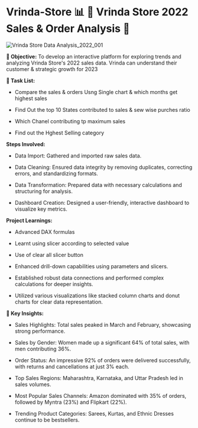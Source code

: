 # Vrinda-Store  📊 🚀 Vrinda Store 2022 Sales & Order Analysis 🚀
![Vrinda Store Data Analysis_2022_001](https://github.com/user-attachments/assets/5edbebf0-0dbd-4996-a7b1-85440c0618e3)

**🎯 Objective:**
To develop an interactive platform for exploring trends and analyzing Vrinda Store's 2022 sales data. Vrinda can understand their customer & strategic growth for 2023

**🎯 Task List:**

* Compare the sales & orders Usng Single chart & which months get highest sales

* Find Out the top 10 States contributed to sales & sew wise purches ratio

* Which Chanel contributing tp maximum sales 

* Find out the Hghest Selling category

**Steps Involved:**

* Data Import: Gathered and imported raw sales data.

* Data Cleaning: Ensured data integrity by removing duplicates, correcting errors, and standardizing formats.

* Data Transformation: Prepared data with necessary calculations and structuring for analysis.

* Dashboard Creation: Designed a user-friendly, interactive dashboard to visualize key metrics.

**Project Learnings:**

* Advanced DAX formulas

* Learnt using slicer according to selected value

* Use of clear all slicer button

* Enhanced drill-down capabilities using parameters and slicers.

* Established robust data connections and performed complex calculations for deeper insights.

* Utilized various visualizations like stacked column charts and donut charts for clear data representation.

**🚀 Key Insights:**

* Sales Highlights: Total sales peaked in March and February, showcasing strong performance.

* Sales by Gender: Women made up a significant 64% of total sales, with men contributing 36%.

* Order Status: An impressive 92% of orders were delivered successfully, with returns and cancellations at just 3% each.

* Top Sales Regions: Maharashtra, Karnataka, and Uttar Pradesh led in sales volumes.

* Most Popular Sales Channels: Amazon dominated with 35% of orders, followed by Myntra (23%) and Flipkart (22%).

* Trending Product Categories: Sarees, Kurtas, and Ethnic Dresses continue to be bestsellers.
